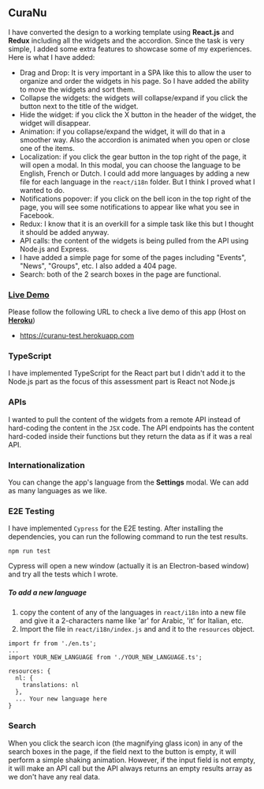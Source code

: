 ## CuraNu


I have converted the design to a working template using **React.js** and **Redux** including all the widgets and the accordion. Since the task is very simple, I added some extra features to showcase some of my experiences. Here is what I have added:

- Drag and Drop: It is very important in a SPA like this to allow the user to organize and order the widgets in his page. So I have added the ability to move the widgets and sort them.
- Collapse the widgets: the widgets will collapse/expand if you click the button next to the title of the widget.
- Hide the widget: if you click the X button in the header of the widget, the widget will disappear.
- Animation: if you collapse/expand the widget, it will do that in a smoother way. Also the accordion is animated when you open or close one of the items.
- Localization: if you click the gear button in the top right of the page, it will open a modal. In this modal, you can choose the language to be English, French or Dutch. I could add more languages by adding a new file for each language in the `react/i18n` folder. But I think I proved what I wanted to do.
- Notifications popover: if you click on the bell icon in the top right of the page, you will see some notifications to appear like what you see in Facebook.
- Redux: I know that it is an overkill for a simple task like this but I thought it should be added anyway.
- API calls: the content of the widgets is being pulled from the API using Node.js and Express.
- I have added a simple page for some of the pages including "Events", "News", "Groups", etc. I also added a 404 page.
- Search: both of the 2 search boxes in the page are functional.


### [Live Demo](https://curanu-test.herokuapp.com)
Please follow the following URL to check a live demo of this app (Host on **[Heroku](https://heroku.com)**)
-  https://curanu-test.herokuapp.com

### TypeScript
I have implemented TypeScript for the React part but I didn't add it to the Node.js part as the focus of this assessment part is React not Node.js


### APIs
I wanted to pull the content of the widgets from a remote API instead of hard-coding the content in the `JSX` code. The API endpoints has the content hard-coded inside their functions but they return the data as if it was a real API.


### Internationalization
You can change the app's language from the **Settings** modal. We can add as many languages as we like.

### E2E Testing
I have implemented `Cypress` for the E2E testing. After installing the dependencies, you can run the following command to run the test results.
```
npm run test
```

Cypress will open a new window (actually it is an Electron-based window) and try all the tests which I wrote.


##### To add a new language

1. copy the content of any of the languages in `react/i18n` into a new file and give it a 2-characters name like 'ar' for Arabic, 'it' for Italian, etc.
2. Import the file in `react/i18n/index.js` and and it to the `resources` object.

```
import fr from './en.ts';
...
import YOUR_NEW_LANGUAGE from './YOUR_NEW_LANGUAGE.ts';

resources: {
  nl: {
    translations: nl
  },
  ... Your new language here 
}
```


### Search
When you click the search icon (the magnifying glass icon) in any of the search boxes in the page, if the field next to the button is empty, it will perform a simple shaking animation. However, if the input field is not empty, it will make an API call but the API always returns an empty results array as we don't have any real data.

